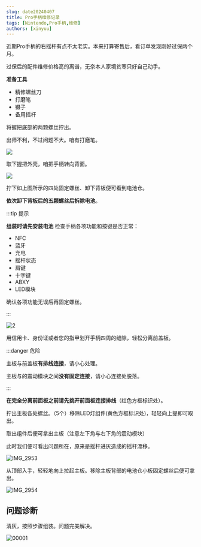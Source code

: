 ```yaml
---
slug: date20240407
title: Pro手柄维修记录
tags: [Nintendo,Pro手柄,维修]
authors: [xinyuu]
---
```

近期Pro手柄的右摇杆有点不太老实。本来打算寄售后，看订单发现刚好过保两个月。

过保后的配件维修价格高的离谱，无奈本人家境贫寒只好自己动手。

**准备工具**

- 精修螺丝刀
- 打磨笔
- 镊子
- 备用摇杆

<!-- truncate -->

将握把底部的两颗螺丝拧出。

出师不利，不过问题不大。咱有打磨笔。

![](https://static.cocomoe.cn/static/cocomoe/20240307/000.webp)

取下握把外壳，咱把手柄转向背面。

![](https://static.cocomoe.cn/static/cocomoe/20240307/1.webp)

拧下如上图所示的四处固定螺丝、卸下背板便可看到电池仓。

**依次卸下背板后的五颗螺丝后拆除电池**。

:::tip 提示

**组装时请先安装电池** 检查手柄各项功能和按键是否正常：

- NFC
- 蓝牙
- 充电
- 摇杆状态
- 肩键
- 十字键
- ABXY
- LED模块

确认各项功能无误后再固定螺丝。

:::

![2](https://static.cocomoe.cn/static/cocomoe/20240307/2.webp)

用信用卡、身份证或者您的指甲划开手柄四周的缝隙，轻松分离前盖板。

:::danger 危险

主板与前盖板**有排线连接**，请小心处理。

主板与的震动模块之间**没有固定连接**，请小心连接处脱落。

:::

**在完全分离前面板之前请先挑开前面板连接排线**（红色方框标识处）。

拧出主板各处螺丝。（5个）移除LED灯组件(黄色方框标识处)，轻轻向上提即可取出。

取出组件后便可拿出主板（注意左下角与右下角的震动模块）

此时我们便可看出问题所在，原来是摇杆进灰造成的摇杆漂移。

![IMG_2953](https://static.cocomoe.cn/static/cocomoe/20240307/IMG_2953.webp)

从顶部入手，轻轻地向上拉起主板。移除主板背部的电池仓小板固定螺丝后便可拿出。

![IMG_2954](https://static.cocomoe.cn/static/cocomoe/20240307/IMG_2954.webp)

## 问题诊断

清灰，按照步骤组装。问题完美解决。

![00001](https://static.cocomoe.cn/static/cocomoe/20240307/00001.webp)

